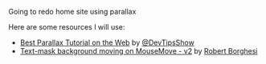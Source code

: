 Going to redo home site using parallax

Here are some resources I will use:

* [Best Parallax Tutorial on the Web] by [@DevTipsShow]
* [Text-mask background moving on MouseMove - v2] by [Robert Borghesi]

[Best Parallax Tutorial on the Web]: https://github.com/DevTips/Parallax-on-the-Web-DevTips-
[@DevTipsShow]: https://twitter.com/devtipsshow
[Text-mask background moving on MouseMove - v2]: http://codepen.io/dghez/pen/ItxKE
[Robert Borghesi]: http://codepen.io/dghez/